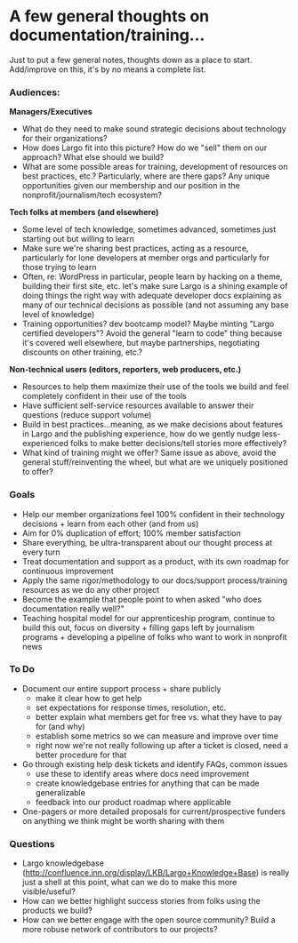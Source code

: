 # A few general thoughts on documentation/training...

Just to put a few general notes, thoughts down as a place to start. Add/improve on this, it's by no means a complete list.


### Audiences:

**Managers/Executives**

- What do they need to make sound strategic decisions about technology for their organizations?
- How does Largo fit into this picture? How do we "sell" them on our approach? What else should we build?
- What are some possible areas for training, development of resources on best practices, etc.? Particularly, where are there gaps? Any unique opportunities given our membership and our position in the nonprofit/journalism/tech ecosystem?

**Tech folks at members (and elsewhere)**

- Some level of tech knowledge, sometimes advanced, sometimes just starting out but willing to learn
- Make sure we're sharing best practices, acting as a resource, particularly for lone developers at member orgs and particularly for those trying to learn
- Often, re: WordPress in particular, people learn by hacking on a theme, building their first site, etc. let's make sure Largo is a shining example of doing things the right way with adequate developer docs explaining as many of our technical decisions as possible (and not assuming any base level of knowledge)
- Training opportunities? dev bootcamp model? Maybe minting "Largo certified developers"? Avoid the general "learn to code" thing because it's covered well elsewhere, but maybe partnerships, negotiating discounts on other training, etc.?

**Non-technical users (editors, reporters, web producers, etc.)**

- Resources to help them maximize their use of the tools we build and feel completely confident in their use of the tools
- Have sufficient self-service resources available to answer their questions (reduce support volume)
- Build in best practices...meaning, as we make decisions about features in Largo and the publishing experience, how do we gently nudge less-experienced folks to make better decisions/tell stories more effectively?
- What kind of training might we offer? Same issue as above, avoid the general stuff/reinventing the wheel, but what are we uniquely positioned to offer?


### Goals

- Help our member organizations feel 100% confident in their technology decisions + learn from each other (and from us)
- Aim for 0% duplication of effort; 100% member satisfaction
- Share everything, be ultra-transparent about our thought process at every turn
- Treat documentation and support as a product, with its own roadmap for continuous improvement
- Apply the same rigor/methodology to our docs/support process/training resources as we do any other project
- Become the example that people point to when asked "who does documentation really well?"
- Teaching hospital model for our apprenticeship program, continue to build this out, focus on diversity + filling gaps left by journalism programs + developing a pipeline of folks who want to work in nonprofit news


### To Do

- Document our entire support process + share publicly
	- make it clear how to get help
	- set expectations for response times, resolution, etc.
	- better explain what members get for free vs. what they have to pay for (and why)
	- establish some metrics so we can measure and improve over time
	- right now we're not really following up after a ticket is closed, need a better procedure for that
- Go through existing help desk tickets and identify FAQs, common issues
	- use these to identify areas where docs need improvement
	- create knowledgebase entries for anything that can be made generalizable
	- feedback into our product roadmap where applicable
- One-pagers or more detailed proposals for current/prospective funders on anything we think might be worth sharing with them

### Questions

- Largo knowledgebase (http://confluence.inn.org/display/LKB/Largo+Knowledge+Base) is really just a shell at this point, what can we do to make this more visible/useful?
- How can we better highlight success stories from folks using the products we build?
- How can we better engage with the open source community? Build a more robuse network of contributors to our projects?



